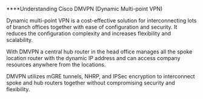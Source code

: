 ****Understanding Cisco DMVPN (Dynamic Multi-point VPN)

Dynamic multi-point VPN is a cost-effective solution for interconnecting lots of branch offices together with ease of configuration and security. 
It reduces the configuration complexity and increases flexibility and scalability.

With DMVPN a central hub router in the head office manages all the spoke location router with the dynamic IP address and can access company 
resources anywhere from the locations.

DMVPN utilizes mGRE tunnels, NHRP, and IPSec encryption to interconnect spoke and hub routers together without compromising security and 
flexibility.
